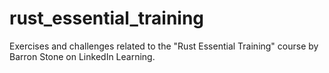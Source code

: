 # rust_essential_training
Exercises and challenges related to the "Rust Essential Training" course by Barron Stone on LinkedIn Learning.
